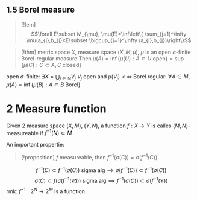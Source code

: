 ## 1.5 Borel measure

> [!lem]
> $$\forall E\subset M_{\mu}, \mu(E)=\inf\left\{ \sum_{j=1}^\infty \mu(a_{j},b_{j}):E\subset \bigcup_{j=1}^\infty (a_{j},b_{j})\right\}$$

> [!thm]
> metric space $X$, measure space $(X,M,\mu)$, $\mu$ is an open $\sigma$-finite Borel-regular measure
> Then $\mu(A)=\inf\{\mu(U):A\subset U\text{ open}\}=\sup\{\mu(C):C\subset A,C\text{ closed}\}$

open $\sigma$-finite: $\exists X=\bigcup_{j\in\mathbb N}V_{j}$ $V_j$ open and $\mu(V_{j})<\infty$
Borel regular: $\forall A\in M,\mu(A)=\inf\{\mu(B):A\subset B \text{ Borel}\}$

# 2 Measure function

Given 2 measure space $(X,M)$, $(Y,N)$, a function $f:X\to Y$ is calles $(M,N)$-measureable if $f^{-1}(N)\subset M$

An important propertie:

> [!proposition]
> $f$ measureable, then $f^{-1}(\sigma(C))=\sigma(f^{-1}(C))$

$$f^{-1}(C)\subset f^{-1}(\sigma(C))\text{ sigma alg}\implies\sigma (f^{-1}(C))\subset f^{-1}(\sigma(C))$$
$$\sigma(C)\subset f(\sigma(f^{-1}(\mathcal C)))\text{ sigma alg}\implies f^{-1}(\sigma(C))\subset \sigma(f^{-1}(\mathcal C))$$
rmk: $f^{-1}:2^N\to 2^M$ is a function
